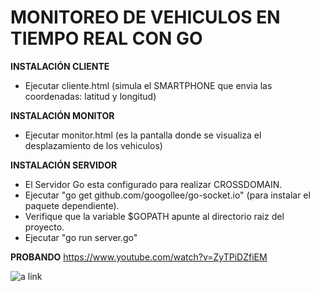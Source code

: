 MONITOREO DE VEHICULOS EN TIEMPO REAL CON GO
=====================================================================
**INSTALACIÓN CLIENTE**
* Ejecutar cliente.html (simula el SMARTPHONE que envia las coordenadas: latitud y longitud)

**INSTALACIÓN MONITOR**
* Ejecutar monitor.html (es la pantalla donde se visualiza el desplazamiento de los vehiculos)

**INSTALACIÓN SERVIDOR**
* El Servidor Go esta configurado para realizar CROSSDOMAIN.
* Ejecutar "go get github.com/googollee/go-socket.io" (para instalar el paquete dependiente).
* Verifique que la variable $GOPATH apunte al directorio raiz del proyecto.
* Ejecutar "go run server.go"

**PROBANDO**
https://www.youtube.com/watch?v=ZyTPiDZfiEM

![a link](http://googledrive.com/host/0B72oLqC-8YVbfm10bXJTOFNUejNic1AzQzNKZUtWYkNvVnBpMV9ZbDJhOUo1TlUxNHI4YU0/socketio.png?raw=true)
